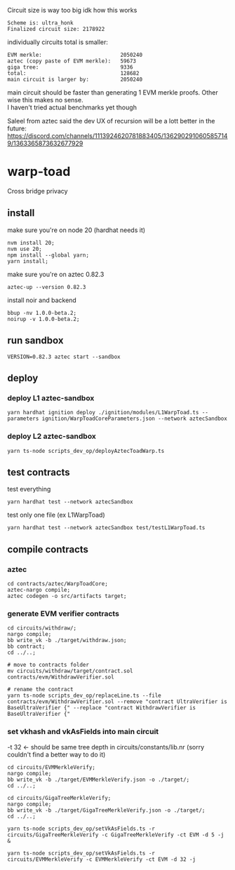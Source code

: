 Circuit size is way too big idk how this works
```shell
Scheme is: ultra_honk
Finalized circuit size: 2178922
```
individually circuits total is smaller: 
```shell
EVM merkle:                         2050240
aztec (copy paste of EVM merkle):   59673
giga tree:                          9336
total:                              128682
main circuit is larger by:          2050240
```
main circuit should be faster than generating 1 EVM merkle proofs. Other wise this makes no sense.  
I haven't tried actual benchmarks yet though  

Saleel from aztec said the dev UX of recursion will be a lott better in the future: https://discord.com/channels/1113924620781883405/1362902910605857149/1363365873632677929


# warp-toad
Cross bridge privacy


## install
make sure you're on node 20 (hardhat needs it)
```shell
nvm install 20;
nvm use 20;
npm install --global yarn;
yarn install;
```

make sure you're on aztec 0.82.3
```shell
aztec-up --version 0.82.3
```

install noir and backend
```shell
bbup -nv 1.0.0-beta.2;
noirup -v 1.0.0-beta.2;
```



## run sandbox
```shell
VERSION=0.82.3 aztec start --sandbox
```

## deploy
### deploy L1 aztec-sandbox
```shell
yarn hardhat ignition deploy ./ignition/modules/L1WarpToad.ts --parameters ignition/WarpToadCoreParameters.json --network aztecSandbox
```

### deploy L2 aztec-sandbox
`yarn ts-node scripts_dev_op/deployAztecToadWarp.ts`

## test contracts
test everything
```shell
yarn hardhat test --network aztecSandbox
```

test only one file (ex L1WarpToad)
```shell
yarn hardhat test --network aztecSandbox test/testL1WarpToad.ts 
```

## compile contracts
### aztec
```
cd contracts/aztec/WarpToadCore;
aztec-nargo compile;
aztec codegen -o src/artifacts target;
```

### generate EVM verifier contracts
<!-- //this should be a bash script lmao -->
```shell
cd circuits/withdraw/; 
nargo compile; 
bb write_vk -b ./target/withdraw.json;
bb contract;
cd ../..;

# move to contracts folder
mv circuits/withdraw/target/contract.sol contracts/evm/WithdrawVerifier.sol

# rename the contract
yarn ts-node scripts_dev_op/replaceLine.ts --file contracts/evm/WithdrawVerifier.sol --remove "contract UltraVerifier is BaseUltraVerifier {" --replace "contract WithdrawVerifier is BaseUltraVerifier {"
```

### set vkhash and vkAsFields into main circuit
-t 32 <- should be same tree depth in circuits/constants/lib.nr (sorry couldn't find a better way to do it)
```shell
cd circuits/EVMMerkleVerify;
nargo compile;
bb write_vk -b ./target/EVMMerkleVerify.json -o ./target/;
cd ../..;

cd circuits/GigaTreeMerkleVerify;
nargo compile;
bb write_vk -b ./target/GigaTreeMerkleVerify.json -o ./target/;
cd ../..;

yarn ts-node scripts_dev_op/setVkAsFields.ts -r circuits/GigaTreeMerkleVerify -c GigaTreeMerkleVerify -ct EVM -d 5 -j &

yarn ts-node scripts_dev_op/setVkAsFields.ts -r circuits/EVMMerkleVerify -c EVMMerkleVerify -ct EVM -d 32 -j
```

